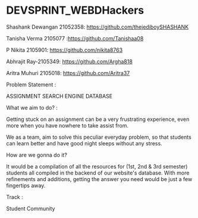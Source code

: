 # DEVSPRINT_WEBDHackers
Shashank Dewangan 21052358: https://github.com/thejediboySHASHANK 

Tanisha Verma 2105077 :https://github.com/Tanishaa08 

P Nikita 2105901: https://github.com/nikita8763 

Abhrajit Ray-2105349: https://github.com/Argha818 

Aritra Muhuri 2105018: https://github.com/Aritra37

Problem Statement : 


ASSIGNMENT SEARCH ENGINE DATABASE

What we aim to do? : 

Getting stuck on an assignment can be a very frustrating experience, even more when you have nowhere to take assist from. 

We as a team, aim to solve this peculiar everyday problem, so that students can learn better and have good night sleeps without any stress. 

How are we gonna do it? 

It would be a compilation of all the resources for (1st, 2nd & 3rd semester) students all compiled in the backend of our website's database. 
With more refinements and additions, getting the answer you need would be just a few fingertips away.

Track : 

Student Community
